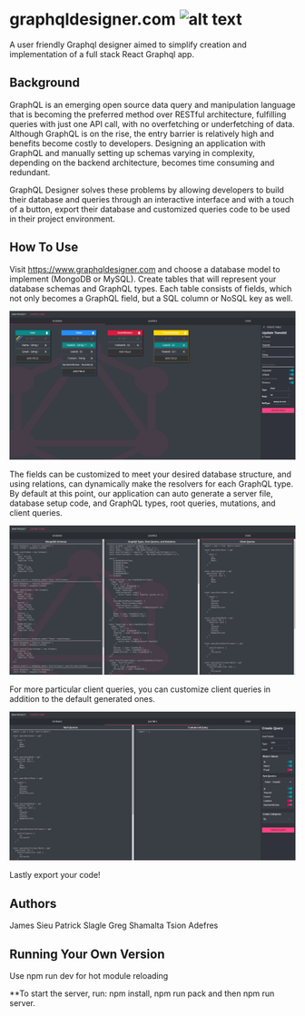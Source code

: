 
# graphqldesigner.com ![alt text](https://travis-ci.org/GraphQL-Designer/graphqldesigner.com.svg?branch=dev)
A user friendly Graphql designer aimed to simplify creation and implementation of a full stack React Graphql app.

## Background

GraphQL is an emerging open source data query and manipulation language that is becoming the preferred method over RESTful architecture, fulfilling queries with just one API call, with no overfetching or underfetching of data.  Although GraphQL is on the rise, the entry barrier is relatively high and benefits become costly to developers. Designing an application with GraphQL  and manually setting up schemas varying in complexity, depending on the backend architecture, becomes time consuming and redundant.

GraphQL Designer solves these problems by allowing developers to build their database and queries through an interactive interface and with a touch of a button, export their database and customized queries code to be used in their project environment.

## How To Use 

Visit https://www.graphqldesigner.com and choose a database model to implement (MongoDB or MySQL). Create tables that will represent your database schemas and GraphQL types. Each table consists of fields, which not only becomes a GraphQL field, but a SQL column or NoSQL key as well.

![](Screenshots/Screenshot-Schema.png)

The fields can be customized to meet your desired database structure, and using relations, can dynamically make the resolvers for each GraphQL type. By default at this point, our application can auto generate a server file, database setup code, and GraphQL types, root queries, mutations, and client queries.

![](Screenshots/Screenshot-Code.png)

For more particular client queries, you can customize client queries in addition to the default generated ones. 

![](Screenshots/Screenshot-Query.png)

Lastly export your code! 

## Authors

James Sieu
Patrick Slagle
Greg Shamalta
Tsion Adefres

## Running Your Own Version

Use npm run dev for hot module reloading 

**To start the server, run: npm install, npm run pack and then npm run server.
